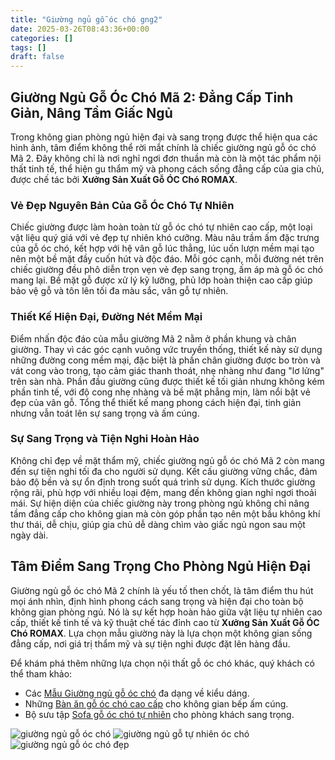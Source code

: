 ```yaml
---
title: "Giường ngủ gỗ óc chó gng2"
date: 2025-03-26T08:43:36+00:00
categories: []
tags: []
draft: false
---
```

## Giường Ngủ Gỗ Óc Chó Mã 2: Đẳng Cấp Tinh Giản, Nâng Tầm Giấc Ngủ

Trong không gian phòng ngủ hiện đại và sang trọng được thể hiện qua các hình ảnh, tâm điểm không thể rời mắt chính là chiếc giường ngủ gỗ óc chó Mã 2. Đây không chỉ là nơi nghỉ ngơi đơn thuần mà còn là một tác phẩm nội thất tinh tế, thể hiện gu thẩm mỹ và phong cách sống đẳng cấp của gia chủ, được chế tác bởi **Xưởng Sản Xuất Gỗ ÓC Chó ROMAX**.

### Vẻ Đẹp Nguyên Bản Của Gỗ Óc Chó Tự Nhiên

Chiếc giường được làm hoàn toàn từ gỗ óc chó tự nhiên cao cấp, một loại vật liệu quý giá với vẻ đẹp tự nhiên khó cưỡng. Màu nâu trầm ấm đặc trưng của gỗ óc chó, kết hợp với hệ vân gỗ lúc thẳng, lúc uốn lượn mềm mại tạo nên một bề mặt đầy cuốn hút và độc đáo. Mỗi góc cạnh, mỗi đường nét trên chiếc giường đều phô diễn trọn vẹn vẻ đẹp sang trọng, ấm áp mà gỗ óc chó mang lại. Bề mặt gỗ được xử lý kỹ lưỡng, phủ lớp hoàn thiện cao cấp giúp bảo vệ gỗ và tôn lên tối đa màu sắc, vân gỗ tự nhiên.

### Thiết Kế Hiện Đại, Đường Nét Mềm Mại

Điểm nhấn độc đáo của mẫu giường Mã 2 nằm ở phần khung và chân giường. Thay vì các góc cạnh vuông vức truyền thống, thiết kế này sử dụng những đường cong mềm mại, đặc biệt là phần chân giường được bo tròn và vát cong vào trong, tạo cảm giác thanh thoát, nhẹ nhàng như đang "lơ lửng" trên sàn nhà. Phần đầu giường cũng được thiết kế tối giản nhưng không kém phần tinh tế, với độ cong nhẹ nhàng và bề mặt phẳng mịn, làm nổi bật vẻ đẹp của vân gỗ. Tổng thể thiết kế mang phong cách hiện đại, tinh giản nhưng vẫn toát lên sự sang trọng và ấm cúng.

### Sự Sang Trọng và Tiện Nghi Hoàn Hảo

Không chỉ đẹp về mặt thẩm mỹ, chiếc giường ngủ gỗ óc chó Mã 2 còn mang đến sự tiện nghi tối đa cho người sử dụng. Kết cấu giường vững chắc, đảm bảo độ bền và sự ổn định trong suốt quá trình sử dụng. Kích thước giường rộng rãi, phù hợp với nhiều loại đệm, mang đến không gian nghỉ ngơi thoải mái. Sự hiện diện của chiếc giường này trong phòng ngủ không chỉ nâng tầm đẳng cấp cho không gian mà còn góp phần tạo nên một bầu không khí thư thái, dễ chịu, giúp gia chủ dễ dàng chìm vào giấc ngủ ngon sau một ngày dài.

## Tâm Điểm Sang Trọng Cho Phòng Ngủ Hiện Đại

Giường ngủ gỗ óc chó Mã 2 chính là yếu tố then chốt, là tâm điểm thu hút mọi ánh nhìn, định hình phong cách sang trọng và hiện đại cho toàn bộ không gian phòng ngủ. Nó là sự kết hợp hoàn hảo giữa vật liệu tự nhiên cao cấp, thiết kế tinh tế và kỹ thuật chế tác đỉnh cao từ **Xưởng Sản Xuất Gỗ ÓC Chó ROMAX**. Lựa chọn mẫu giường này là lựa chọn một không gian sống đẳng cấp, nơi giá trị thẩm mỹ và sự tiện nghi được đặt lên hàng đầu.

Để khám phá thêm những lựa chọn nội thất gỗ óc chó khác, quý khách có thể tham khảo:

* Các [Mẫu Giường ngủ gỗ óc chó](https://romax.vn/danh-muc/phong-ngu/giuong-go-oc-cho/) đa dạng về kiểu dáng.
* Những [Bàn ăn gỗ óc chó cao cấp](https://romax.vn/danh-muc/phong-bep/ban-an-go-oc-cho/) cho không gian bếp ấm cúng.
* Bộ sưu tập [Sofa gỗ óc chó tự nhiên](https://romax.vn/danh-muc/phong-khach/sofa-go-oc-cho/) cho phòng khách sang trọng.

![giường ngủ gỗ óc chó](/img/giuong/gng2/giuong-ngu-go-oc-cho-gng2-00-6.webp)
![giường ngủ gỗ tự nhiên óc chó](/img/giuong/gng2/giuong-ngu-go-oc-cho-gng2-00-7.webp)
![giường ngủ gỗ óc chó đẹp](/img/giuong/gng2/giuong-ngu-go-oc-cho-gng2-00-8.webp)